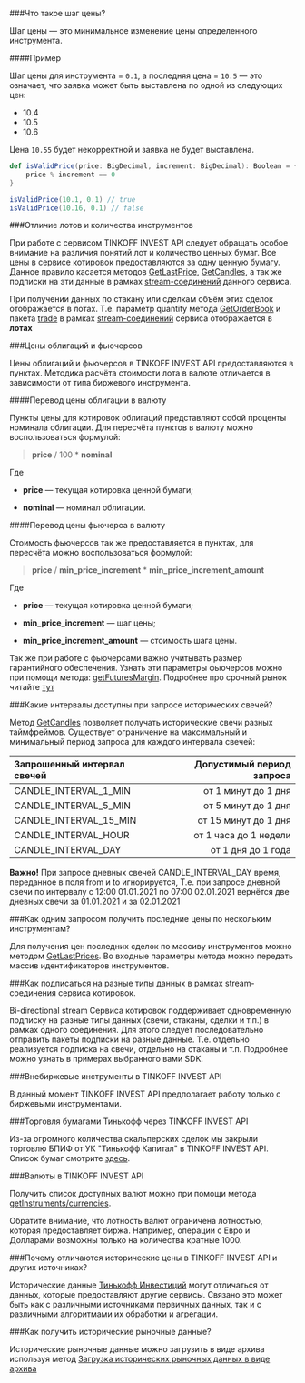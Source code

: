 ###Что такое шаг цены?

Шаг цены — это минимальное изменение цены определенного инструмента.

####Пример

Шаг цены для инструмента = `0.1`, а последняя цена = `10.5` — это означает, что заявка может быть выставлена по одной из следующих цен:

* 10.4
* 10.5
* 10.6

Цена `10.55` будет некорректной и заявка не будет выставлена.

```scala
def isValidPrice(price: BigDecimal, increment: BigDecimal): Boolean = {
    price % increment == 0
}

isValidPrice(10.1, 0.1) // true
isValidPrice(10.16, 0.1) // false
```

###Отличие лотов и количества инструментов

При работе с сервисом TINKOFF INVEST API следует обращать особое внимание на различия понятий
лот и количество ценных бумаг. Все цены в [сервисе котировок](/investAPI/head-marketdata/) предоставляются
за одну ценную бумагу. Данное правило касается методов [GetLastPrice](/investAPI/marketdata#getlastprices), 
[GetCandles](/investAPI/marketdata#getcandles), а так же подписки на эти данные в рамках [stream-соединений](/investAPI/marketdata#marketdatastreamservice)
данного сервиса. 

При получении данных по стакану или сделкам объём этих сделок отображается в лотах. Т.е. параметр quantity
метода [GetOrderBook](/investAPI/marketdata#getorderbook) и пакета [trade](/investAPI/marketdata#trade) в рамках
[stream-соединений](/investAPI/marketdata#marketdatastreamservice) сервиса отображается в **лотах**

###Цены облигаций и фьючерсов

Цены облигаций и фьючерсов в TINKOFF INVEST API предоставляются в пунктах. Методика расчёта стоимости 
лота в валюте отличается в зависимости от типа биржевого инструмента. 

####Перевод цены облигации в валюту 

Пункты цены для котировок облигаций представляют собой проценты номинала облигации. Для пересчёта пунктов
в валюту можно воспользоваться формулой: 

> **price** / 100 * **nominal**

Где 

* **price** — текущая котировка ценной бумаги;

* **nominal** — номинал облигации.

<a name="futures"></a>
####Перевод цены фьючерса в валюту

Стоимость фьючерсов так же предоставляется в пунктах, для пересчёта можно воспользоваться формулой: 
> **price** / **min_price_increment** * **min_price_increment_amount**

Где 

* **price** — текущая котировка ценной бумаги;

* **min_price_increment** — шаг цены;

* **min_price_increment_amount** — стоимость шага цены.

Так же при работе с фьючерсами важно учитывать размер гарантийного обеспечения. Узнать эти параметры фьючерсов
можно при помощи метода: [getFuturesMargin](/investAPI/instruments#getfuturesmargin). Подробнее про срочный
рынок читайте [тут](https://help.tinkoff.ru/forts/)

###Какие интервалы доступны при запросе исторических свечей? 

Метод [GetCandles](/investAPI/marketdata#getcandles) позволяет получать исторические свечи разных 
таймфреймов. Существует ограничение на максимальный и минимальный период запроса для каждого интервала 
свечей: 

|Запрошенный интервал свечей|Допустимый период запроса|
|:---|---:|
|CANDLE_INTERVAL_1_MIN  | от 1 минут до 1 дня   |
|CANDLE_INTERVAL_5_MIN  | от 5 минут до 1 дня   | 
|CANDLE_INTERVAL_15_MIN | от 15 минут до 1 дня  |
|CANDLE_INTERVAL_HOUR   | от 1 часа до 1 недели |
|CANDLE_INTERVAL_DAY    | от 1 дня до 1 года    |

**Важно!** При запросе дневных свечей CANDLE_INTERVAL_DAY время, переданное в поля from и to игнорируется,
Т.е. при запросе дневной свечи по интервалу с 12:00 01.01.2021 по 07:00 02.01.2021 вернётся две дневных 
свечи за 01.01.2021 и за 02.01.2021

###Как одним запросом получить последние цены по нескольким инструментам? 

Для получения цен последних сделок по массиву инструментов можно методом 
[GetLastPrices](/investAPI/marketdata#getlastprices). Во входные параметры метода можно передать массив
идентификаторов инструментов.

###Как подписаться на разные типы данных в рамках stream-соединения сервиса котировок.

Bi-directional stream Сервиса котировок поддерживает одновременную подписку на разные типы данных (свечи,
стаканы, сделки и т.п.) в рамках одного соединения. Для этого следует последовательно отправить пакеты
подписки на разные данные. Т.е. отдельно реализуется подписка на свечи, отдельно на стаканы и т.п. 
Подробнее можно узнать в примерах выбранного вами SDK.

###Внебиржевые инструменты в TINKOFF INVEST API

В данный момент TINKOFF INVEST API предполагает работу только с биржевыми инструментами.

###Торговля бумагами Тинькофф через TINKOFF INVEST API

Из-за огромного количества скальперских сделок мы закрыли торговлю БПИФ от УК "Тинькофф Капитал" в TINKOFF INVEST API. 
Список бумаг смотрите [здесь](https://tinkoff.github.io/invest-openapi/).

###Валюты в TINKOFF INVEST API

Получить список доступных валют можно при помощи метода [getInstruments/currencies](/investAPI/instruments#currencies).

Обратите внимание, что лотность валют ограничена лотностью, которая предоставляет биржа. Например, операции
с Евро и Долларами возможны только на количества кратные 1000.

###Почему отличаются исторические цены в TINKOFF INVEST API и других источниках?

Исторические данные [Тинькофф Инвестиций](https://www.tinkoff.ru/invest/) могут отличаться от данных,
которые предоставляют другие сервисы. Связано это может быть как с различными источниками первичных данных,
так и с различными алгоритмами их обработки и агрегации. 

###Как получить исторические рыночные данные?

Исторические рыночные данные можно загрузить в виде архива используя метод [Загрузка исторических рыночных данных в виде архива](/investAPI/get_history/)
